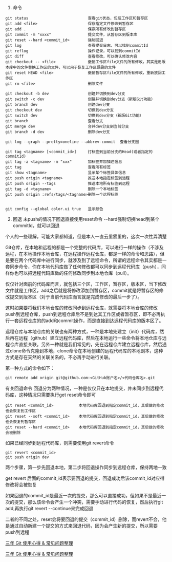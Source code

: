 1. 命令
```git
git status                          查看git状态，包括工作区和暂存区
git add <file>                      保存指定文件修改到暂存区
git add .                           保存所有修改到暂存区
git commit -m "xxxx"                提交文件，从暂存区到版本库
git reset --hard <commit_id>        强制回退
git log                             查看提交日志，可以找到commitId
git reflog                          操作记录，可以找到commitId
git diff                            查看修改，可以确认修改内容
git checkout -- <file>              撤销工作区file文件的所有修改，其实是用版本库中的文件替换工作区的文件，可以用于恢复工作区误删的文件
git reset HEAD <file>               撤销暂存区file文件的所有修改，重新放回工作区
git rm <file>                       删除文件

git checkout -b dev                 创建并切换到dev分支
git switch -c dev                   创建并切换到dev分支（新版Git功能）    
git branch dev                      创建dev分支
git checkout dev                    切换到dev分支
git switch dev                      切换到dev分支（新版Git功能）
git branch                          查看分支
git merge dev                       合并dev分支到当前分支
git branch -d dev                   删除dev分支

git log --graph --pretty=oneline --abbrev-commit  查看分支图

git tag <tagname> [<commit_id>]     打标签到当前分支的Head(或者指定的commitId)
git tag -a <tagname> -m "xxx"       加标签并加描述信息
git tag                             查看所有标签
git show <tagname>                  显示某个标签具体信息
git push origin <tagname>           推送本地指定标签到远程
git push origin --tags              推送本地所有标签到远程
git tag -d <tagname>                删除一个本地标签
git push origin :refs/tags/<tagname>删除一个远程标签


git config --global color.ui true   显示颜色
```
2. 回退
未push的情况下回退直接使用reset命令 --hard强制切换head到某个commitId，就可以回退


个人的一些理解，可能大家都知道，但是本人一直云里雾里的，这次一次性弄清楚

Git仓库，在本地和远程的都是一个完整的代码库，可以进行一样的操作（不涉及远程，在本地操作本地仓库，在远程操作远程仓库，都是一样的命令和思路），但是要在两个代码库中进行同步，就涉及到了远程命令，所谓的远程命令其实都是一套同步命令，你在本地代码库做了任何修改都可以同步到远程代码库（push），同样你也可以把远程代码库做的任何修改同步到本地仓库（pull）。

仅仅针对面前的代码库而言，就包括三个区，工作区，暂存区，版本区，当下修改文件就是工作区，add之后就是将修改添加到暂存区，commit就是将暂存区的修改提交到版本区（对于当前代码库而言就是完成修改的最后一步了）。

这时如果要将我们本地仓库的修改同步到远程仓库，就需要将本地仓库的修改push到远程仓库，push到远程仓库后不是到达其工作区或者暂存区，即不必再执行一套远程仓库的的add和commit操作，而是直接到达远程代码库的版本区了。

远程仓库与本地仓库的关联也有两种方式，一种是本地先建立（init）代码库，然后再在远程（github）建立远程代码库，然后在本地运行一些命令将本地仓库与远程仓库直接关联。另外一种就是我们常见的，先在远程仓库建立远程仓库，然后通过clone命令克隆到本地，clone命令在本地创建的远程代码库的本地副本，这种方式是存在天然的关联关系的，不必再手动进行关联。

第一种方式的命令如下：
```txt
git remote add origin git@github.com:<GitHub账户名>/<代码仓库名>.git
```

有关回退命令
回退分为两种情况，一种是仅仅只在本地提交，并未同步到远程代码库，这种情况只需要执行get reset命令即可
```git
git reset <commit_id>           本地代码库回退到指定commit_id，其后做的修改也会恢复到工作区
git reset --soft <commit_id>    本地代码库回退到指定commit_id，其后做的修改也会恢复到暂存区
git reset --hard <commit_id>    本地代码库回退到指定commit_id，其后做的修改会被删除
```
如果已经同步到远程代码库，则需要使用git revert命令
```git
git revert <commit_id>
git push origin dev
```
两个步骤，第一步先回退本地，第二步将回退操作同步到远程仓库，保持两地一致

get revert 后面的commit_id表示要回退的提交，回退成功后该commit_id对应得修改将会被恢复

如果回退的commit_id是最近一次的提交，那么可以直接成功，但如果不是最近一次的提交，那么该命令会产生一个冲突，需要手动进行代码的恢复，然后执行git add,再执行git revert --continue来完成回退

二者的不同之处，reset会将要回退的提交（commit_id）删除，而revert不会，他是通过自动新建一个提交的方式来回退代码，因为会产生新的提交，所以需要push到远程

[三年 Git 使用心得 & 常见问题整理
](https://blog.csdn.net/liuyan19891230/article/details/106964749)

[三年 Git 使用心得 & 常见问题整理](https://juejin.cn/post/6844904191203213326)
